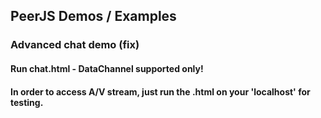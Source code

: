 ## PeerJS Demos / Examples

### Advanced chat demo (fix)
#### Run chat.html - DataChannel supported only!
#### In order to access A/V stream, just run the .html on your 'localhost' for testing.
